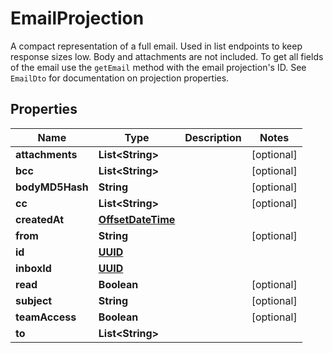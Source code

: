 

# EmailProjection

A compact representation of a full email. Used in list endpoints to keep response sizes low. Body and attachments are not included. To get all fields of the email use the `getEmail` method with the email projection's ID. See `EmailDto` for documentation on projection properties.
## Properties

Name | Type | Description | Notes
------------ | ------------- | ------------- | -------------
**attachments** | **List&lt;String&gt;** |  |  [optional]
**bcc** | **List&lt;String&gt;** |  |  [optional]
**bodyMD5Hash** | **String** |  |  [optional]
**cc** | **List&lt;String&gt;** |  |  [optional]
**createdAt** | [**OffsetDateTime**](OffsetDateTime.md) |  | 
**from** | **String** |  |  [optional]
**id** | [**UUID**](UUID.md) |  | 
**inboxId** | [**UUID**](UUID.md) |  | 
**read** | **Boolean** |  |  [optional]
**subject** | **String** |  |  [optional]
**teamAccess** | **Boolean** |  |  [optional]
**to** | **List&lt;String&gt;** |  | 



